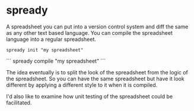# spready

A spreadsheet you can put into a version control system and diff the same as any other text based language. You can compile the spreadsheet language into a regular spreadsheet.

```
spready init "my spreadsheet"
```
<edit the spreadsheet in a text editor>
```
spready compile "my spreadsheet"
```

The idea eventually is to split the look of the spreadsheet from the logic of the spreadsheet. So you can have the same spreadsheet but have it look different by applying a different style to it when it is compiled.

I'd also like to examine how unit testing of the spreadsheet could be facilitated.
